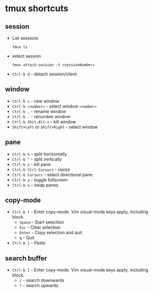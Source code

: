 # tmux shortcuts

## session
- List sessions
  ```
  tmux ls
  ```
- select session
  ```
  tmux attach-session -t «sessionNumber»
  ```
- `Ctrl-b d` - detach session/client

## window
- `Ctrl-b c` - new window
- `Ctrl-b «number»` - select window `«number»`
- `Ctrl-b ,` - rename window
- `Ctrl-b .` - renumber window
- `Ctrl-b Shit-Alt-x` - kill window
- `Shift+Left` or `Shift+Right` - select window

## pane
- `Ctrl-b %` - split horizontally
- `Ctrl-b "` - split vertically
- `Ctrl-b x` - kill pane
- `Ctrl-b Ctrl-Cursors` - resize
- `Ctrl-b Cursors` - select directional pane
- `Ctrl-b z` - toggle fullscreen
- `Ctrl-b o` - swap panes


## copy-mode
- `Ctrl-b [` - Enter copy-mode. Vim visual-mode keys apply, including block.
  - `Space` - Start selection
  - `Esc` - Clear selection
  - `Enter` - Copy selection and quit
  - `q` - Quit
- `Ctrl-b ]` - Paste

## search buffer
- `Ctrl-b [` - Enter copy-mode. Vim visual-mode keys apply, including block.
  - `/` - search downwards
  - `?` - search upwards
  
